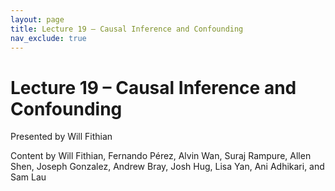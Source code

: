 ```yaml
---
layout: page
title: Lecture 19 – Causal Inference and Confounding
nav_exclude: true
---
```


# Lecture 19 – Causal Inference and Confounding

Presented by Will Fithian

Content by Will Fithian, Fernando Pérez, Alvin Wan, Suraj Rampure, Allen Shen, Joseph Gonzalez, Andrew Bray, Josh Hug, Lisa Yan, Ani Adhikari, and Sam Lau
